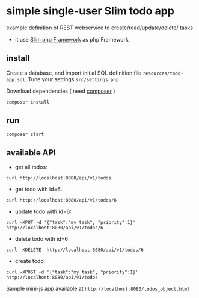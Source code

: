 # simple single-user Slim todo app

example definition of REST webservice to create/read/update/delete/ tasks


 - it use [Slim  php Framework](https://www.slimframework.com/) as php Framework




## install

Create a database, and import initial SQL definition file `resources/todo-app.sql`.
Tune your settings `src/settings.php`

Download dependencies ( need [composer](https://getcomposer.org/) )

```shell
composer install
```

## run

`composer start`


## available API

 - get all todos:

 ```
 curl http://localhost:8080/api/v1/todos
 ```

 - get todo with id=6:

 ```
 curl http://localhost:8080/api/v1/todos/6
 ```

 - update todo with id=6:

 ```
 curl -XPUT -d '{"task":"my task", "priority":1}' http://localhost:8080/api/v1/todos/6
 ```

 - delete todo with id=6:

 ```
 curl -XDELETE  http://localhost:8080/api/v1/todos/6
 ```

 - create todo:

 ```
 curl -XPOST -d '{"task":"my task", "priority":1}' http://localhost:8080/api/v1/todos
 ```


Sample mini-js app available at `http://localhost:8080/todos_object.html`
